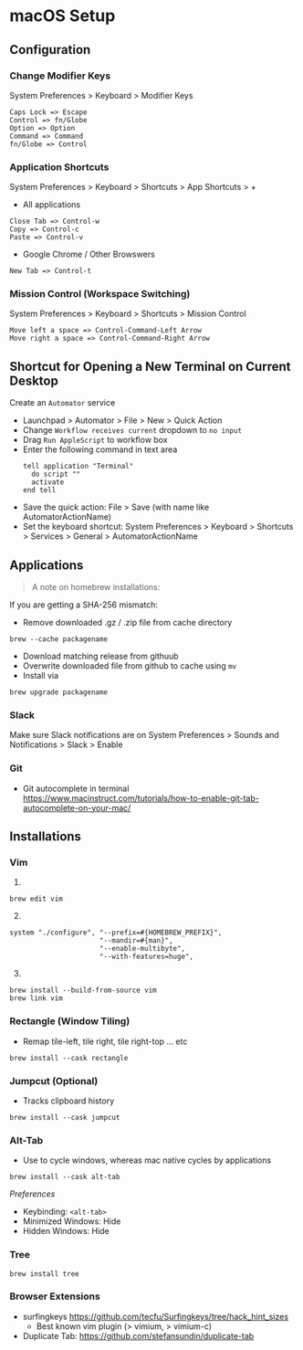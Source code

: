# macOS Setup

## Configuration

### Change Modifier Keys

System Preferences > Keyboard > Modifier Keys

```sequence
Caps Lock => Escape
Control => fn/Globe
Option => Option
Command => Command
fn/Globe => Control
```

### Application Shortcuts

System Preferences > Keyboard > Shortcuts > App Shortcuts > +

- All applications

```sequence
Close Tab => Control-w
Copy => Control-c
Paste => Control-v
```

- Google Chrome / Other Browswers

```sequence
New Tab => Control-t
```

### Mission Control (Workspace Switching)

System Preferences > Keyboard > Shortcuts > Mission Control

```sequence
Move left a space => Control-Command-Left Arrow
Move right a space => Control-Command-Right Arrow
```

## Shortcut for Opening a New Terminal on Current Desktop

Create an `Automator` service

- Launchpad > Automator > File > New > Quick Action
- Change `Workflow receives current` dropdown to `no input`
- Drag `Run AppleScript` to workflow box
- Enter the following command in text area
  ```
  tell application "Terminal"
    do script ""
    activate
  end tell
  ```
- Save the quick action: File > Save (with name like AutomatorActionName)
- Set the keyboard shortcut: System Preferences > Keyboard > Shortcuts > Services > General > AutomatorActionName

## Applications

> A note on homebrew installations:

If you are getting a SHA-256 mismatch:

- Remove downloaded .gz / .zip file from cache directory

```sequence
brew --cache packagename
```

- Download matching release from githuub
- Overwrite downloaded file from github to cache using `mv`
- Install via

```sequence
brew upgrade packagename
```

### Slack

Make sure Slack notifications are on
System Preferences > Sounds and Notifications > Slack > Enable

### Git

- Git autocomplete in terminal
  https://www.macinstruct.com/tutorials/how-to-enable-git-tab-autocomplete-on-your-mac/

## Installations

### Vim

1.

```sequence
brew edit vim
```

2.

```sequence
system "./configure", "--prefix=#{HOMEBREW_PREFIX}",
                      "--mandir=#{man}",
                      "--enable-multibyte",
                      "--with-features=huge",
```

3.

```sequence
brew install --build-from-source vim
brew link vim
```

### Rectangle (Window Tiling)

- Remap tile-left, tile right, tile right-top ... etc

```sequence
brew install --cask rectangle
```

### Jumpcut (Optional)

- Tracks clipboard history

```sequence
brew install --cask jumpcut
```

### Alt-Tab

- Use <alt-tab> to cycle windows, whereas mac native cycles by applications

```sequence
brew install --cask alt-tab
```

_Preferences_

- Keybinding: `<alt-tab>`
- Minimized Windows: Hide
- Hidden Windows: Hide

### Tree

```sequence
brew install tree
```

### Browser Extensions

- surfingkeys https://github.com/tecfu/Surfingkeys/tree/hack_hint_sizes
  - Best known vim plugin (> vimium, > vimium-c)
- Duplicate Tab: https://github.com/stefansundin/duplicate-tab
